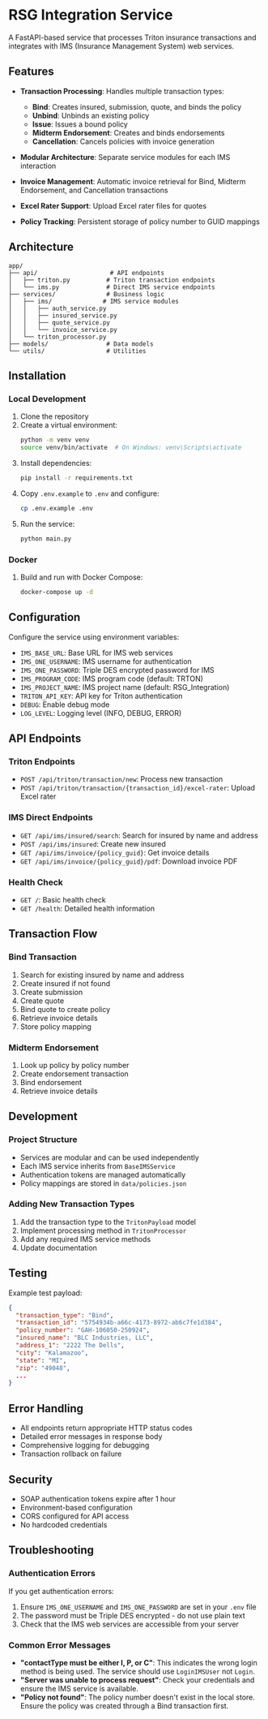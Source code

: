 # RSG Integration Service

A FastAPI-based service that processes Triton insurance transactions and integrates with IMS (Insurance Management System) web services.

## Features

- **Transaction Processing**: Handles multiple transaction types:
  - **Bind**: Creates insured, submission, quote, and binds the policy
  - **Unbind**: Unbinds an existing policy
  - **Issue**: Issues a bound policy
  - **Midterm Endorsement**: Creates and binds endorsements
  - **Cancellation**: Cancels policies with invoice generation

- **Modular Architecture**: Separate service modules for each IMS interaction
- **Invoice Management**: Automatic invoice retrieval for Bind, Midterm Endorsement, and Cancellation transactions
- **Excel Rater Support**: Upload Excel rater files for quotes
- **Policy Tracking**: Persistent storage of policy number to GUID mappings

## Architecture

```
app/
├── api/                    # API endpoints
│   ├── triton.py          # Triton transaction endpoints
│   └── ims.py             # Direct IMS service endpoints
├── services/              # Business logic
│   ├── ims/              # IMS service modules
│   │   ├── auth_service.py
│   │   ├── insured_service.py
│   │   ├── quote_service.py
│   │   └── invoice_service.py
│   └── triton_processor.py
├── models/                # Data models
└── utils/                 # Utilities
```

## Installation

### Local Development

1. Clone the repository
2. Create a virtual environment:
   ```bash
   python -m venv venv
   source venv/bin/activate  # On Windows: venv\Scripts\activate
   ```
3. Install dependencies:
   ```bash
   pip install -r requirements.txt
   ```
4. Copy `.env.example` to `.env` and configure:
   ```bash
   cp .env.example .env
   ```
5. Run the service:
   ```bash
   python main.py
   ```

### Docker

1. Build and run with Docker Compose:
   ```bash
   docker-compose up -d
   ```

## Configuration

Configure the service using environment variables:

- `IMS_BASE_URL`: Base URL for IMS web services
- `IMS_ONE_USERNAME`: IMS username for authentication
- `IMS_ONE_PASSWORD`: Triple DES encrypted password for IMS
- `IMS_PROGRAM_CODE`: IMS program code (default: TRTON)
- `IMS_PROJECT_NAME`: IMS project name (default: RSG_Integration)
- `TRITON_API_KEY`: API key for Triton authentication
- `DEBUG`: Enable debug mode
- `LOG_LEVEL`: Logging level (INFO, DEBUG, ERROR)

## API Endpoints

### Triton Endpoints

- `POST /api/triton/transaction/new`: Process new transaction
- `POST /api/triton/transaction/{transaction_id}/excel-rater`: Upload Excel rater

### IMS Direct Endpoints

- `GET /api/ims/insured/search`: Search for insured by name and address
- `POST /api/ims/insured`: Create new insured
- `GET /api/ims/invoice/{policy_guid}`: Get invoice details
- `GET /api/ims/invoice/{policy_guid}/pdf`: Download invoice PDF

### Health Check

- `GET /`: Basic health check
- `GET /health`: Detailed health information

## Transaction Flow

### Bind Transaction
1. Search for existing insured by name and address
2. Create insured if not found
3. Create submission
4. Create quote
5. Bind quote to create policy
6. Retrieve invoice details
7. Store policy mapping

### Midterm Endorsement
1. Look up policy by policy number
2. Create endorsement transaction
3. Bind endorsement
4. Retrieve invoice details

## Development

### Project Structure
- Services are modular and can be used independently
- Each IMS service inherits from `BaseIMSService`
- Authentication tokens are managed automatically
- Policy mappings are stored in `data/policies.json`

### Adding New Transaction Types
1. Add the transaction type to the `TritonPayload` model
2. Implement processing method in `TritonProcessor`
3. Add any required IMS service methods
4. Update documentation

## Testing

Example test payload:
```json
{
  "transaction_type": "Bind",
  "transaction_id": "5754934b-a66c-4173-8972-ab6c7fe1d384",
  "policy_number": "GAH-106050-250924",
  "insured_name": "BLC Industries, LLC",
  "address_1": "2222 The Dells",
  "city": "Kalamazoo",
  "state": "MI",
  "zip": "49048",
  ...
}
```

## Error Handling

- All endpoints return appropriate HTTP status codes
- Detailed error messages in response body
- Comprehensive logging for debugging
- Transaction rollback on failure

## Security

- SOAP authentication tokens expire after 1 hour
- Environment-based configuration
- CORS configured for API access
- No hardcoded credentials

## Troubleshooting

### Authentication Errors

If you get authentication errors:
1. Ensure `IMS_ONE_USERNAME` and `IMS_ONE_PASSWORD` are set in your `.env` file
2. The password must be Triple DES encrypted - do not use plain text
3. Check that the IMS web services are accessible from your server

### Common Error Messages

- **"contactType must be either I, P, or C"**: This indicates the wrong login method is being used. The service should use `LoginIMSUser` not `Login`.
- **"Server was unable to process request"**: Check your credentials and ensure the IMS service is available.
- **"Policy not found"**: The policy number doesn't exist in the local store. Ensure the policy was created through a Bind transaction first.